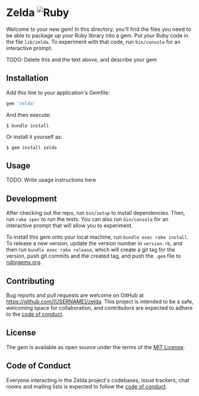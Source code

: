 # Zelda ![Ruby](https://github.com/lunaisnotaboy/zelda/workflows/Ruby/badge.svg)

Welcome to your new gem! In this directory, you'll find the files you need to be able to package up your Ruby library into a gem. Put your Ruby code in the file `lib/zelda`. To experiment with that code, run `bin/console` for an interactive prompt.

TODO: Delete this and the text above, and describe your gem

## Installation

Add this line to your application's Gemfile:

```ruby
gem 'zelda'
```

And then execute:

    $ bundle install

Or install it yourself as:

    $ gem install zelda

## Usage

TODO: Write usage instructions here

## Development

After checking out the repo, run `bin/setup` to install dependencies. Then, run `rake spec` to run the tests. You can also run `bin/console` for an interactive prompt that will allow you to experiment.

To install this gem onto your local machine, run `bundle exec rake install`. To release a new version, update the version number in `version.rb`, and then run `bundle exec rake release`, which will create a git tag for the version, push git commits and the created tag, and push the `.gem` file to [rubygems.org](https://rubygems.org).

## Contributing

Bug reports and pull requests are welcome on GitHub at https://github.com/[USERNAME]/zelda. This project is intended to be a safe, welcoming space for collaboration, and contributors are expected to adhere to the [code of conduct](https://github.com/[USERNAME]/zelda/blob/master/CODE_OF_CONDUCT.md).

## License

The gem is available as open source under the terms of the [MIT License](https://opensource.org/licenses/MIT).

## Code of Conduct

Everyone interacting in the Zelda project's codebases, issue trackers, chat rooms and mailing lists is expected to follow the [code of conduct](https://github.com/[USERNAME]/zelda/blob/master/CODE_OF_CONDUCT.md).
